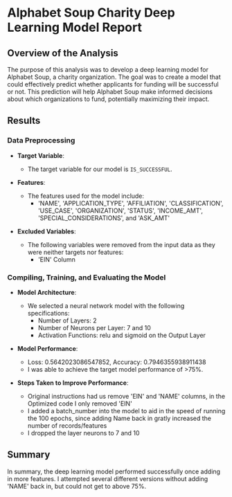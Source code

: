 # Alphabet Soup Charity Deep Learning Model Report

## Overview of the Analysis

The purpose of this analysis was to develop a deep learning model for Alphabet Soup, a charity organization. The goal was to create a model that could effectively predict whether applicants for funding will be successful or not. This prediction will help Alphabet Soup make informed decisions about which organizations to fund, potentially maximizing their impact.

## Results

### Data Preprocessing

- **Target Variable**:
  - The target variable for our model is `IS_SUCCESSFUL`.

- **Features**:
  - The features used for the model include:
    - 'NAME', 'APPLICATION_TYPE', 'AFFILIATION', 'CLASSIFICATION', 'USE_CASE', 'ORGANIZATION', 'STATUS', 'INCOME_AMT', 'SPECIAL_CONSIDERATIONS', and 'ASK_AMT'

- **Excluded Variables**:
  - The following variables were removed from the input data as they were neither targets nor features:
    - 'EIN' Column

### Compiling, Training, and Evaluating the Model

- **Model Architecture**:
  - We selected a neural network model with the following specifications:
    - Number of Layers: 2
    - Number of Neurons per Layer: 7 and 10
    - Activation Functions: relu and sigmoid on the Output Layer

- **Model Performance**:
  - Loss: 0.5642023086547852, Accuracy: 0.7946355938911438
  - I was able to achieve the target model performance of >75%.

- **Steps Taken to Improve Performance**:
  - Original instructions had us remove 'EIN' and 'NAME' columns, in the Optimized code I only removed 'EIN'
  - I added a batch_number into the model to aid in the speed of running the 100 epochs, since adding Name back in gratly increased the number of records/features
  - I dropped the layer neurons to 7 and 10

## Summary

In summary, the deep learning model performed successfully once adding in more features. I attempted several different versions without adding 'NAME' back in, but could not get to above 75%.
